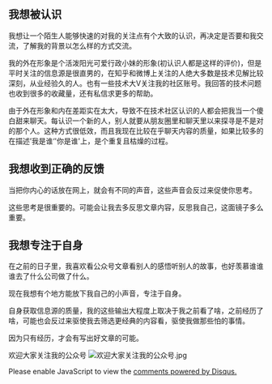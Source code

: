## 我想被认识

我想让一个陌生人能够快速的对我的关注点有个大致的认识，再决定是否要和我交流，了解我的背景以怎么样的方式交流。

我的外在形象是个活泼阳光可爱行政小妹的形象(初认识人都是这样的评价)，但是平时关注的信息源是很直男的，在知乎和微博上关注的人绝大多数是技术见解比较深刻，从业经验久的人。也有一些技术大V关注我的社区账号。我回答的技术问题也收到很多的收藏量，还有私信求更多的帮助。

由于外在形象和内在差距实在太大，导致不在技术社区认识的人都会把我当一个傻白甜来聊天。每认识一个新的人，别人就要从朋友圈里和聊天里以来探寻是不是对的那个人。这种方式很低效，而且我现在比较在乎聊天内容的质量，如果比较多的在描述’我是谁‘'你是谁'上，是个重复且枯燥的过程。


## 我想收到正确的反馈

当把你内心的话放在网上，就会有不同的声音，这些声音会反过来促使你思考。

这些思考是很重要的。可能会让我去多反思文章内容，反思我自己，这面镜子多么重要。

## 我想专注于自身

在之前的日子里，我喜欢看公众号文章看别人的感悟听别人的故事，也好羡慕谁谁谁去了什么公司做了什么。

现在我想有个地方能放下我自己的小声音，专注于自身。

自身获取信息源的质量，我的这些输出大程度上取决于我之前看了啥，之前经历了啥，可能也会反过来驱使我去筛选更经典的内容看，驱使我做那些怕的事情。

因为只有经历，才会有写出好文章的可能。

欢迎大家关注我的公众号
![欢迎大家关注我的公众号.jpg](https://upload-images.jianshu.io/upload_images/2645613-9bab5135661deed6.jpg?imageMogr2/auto-orient/strip%7CimageView2/2/w/1240)

<div id="disqus_thread"></div>
<script>

/**
*  RECOMMENDED CONFIGURATION VARIABLES: EDIT AND UNCOMMENT THE SECTION BELOW TO INSERT DYNAMIC VALUES FROM YOUR PLATFORM OR CMS.
*  LEARN WHY DEFINING THESE VARIABLES IS IMPORTANT: https://disqus.com/admin/universalcode/#configuration-variables*/
/*
var disqus_config = function () {
this.page.url = PAGE_URL;  // Replace PAGE_URL with your page's canonical URL variable
this.page.identifier = PAGE_IDENTIFIER; // Replace PAGE_IDENTIFIER with your page's unique identifier variable
};
*/
(function() { // DON'T EDIT BELOW THIS LINE
var d = document, s = d.createElement('script');
s.src = 'https://sixiu.disqus.com/embed.js';
s.setAttribute('data-timestamp', +new Date());
(d.head || d.body).appendChild(s);
})();
</script>
<noscript>Please enable JavaScript to view the <a href="https://disqus.com/?ref_noscript">comments powered by Disqus.</a></noscript>
